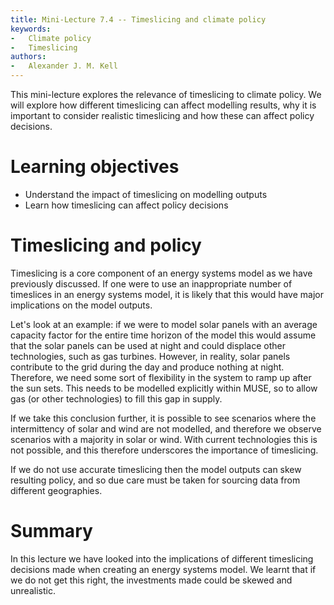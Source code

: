 ```yaml
---
title: Mini-Lecture 7.4 -- Timeslicing and climate policy
keywords:
-   Climate policy
-   Timeslicing
authors:
-   Alexander J. M. Kell
---
```


This mini-lecture explores the relevance of timeslicing to climate policy. We will explore how different timeslicing can affect modelling results, why it is important to consider realistic timeslicing and how these can affect policy decisions.

# Learning objectives

- Understand the impact of timeslicing on modelling outputs
- Learn how timeslicing can affect policy decisions

# Timeslicing and policy

Timeslicing is a core component of an energy systems model as we have previously discussed. If one were to use an inappropriate number of timeslices in an energy systems model, it is likely that this would have major implications on the model outputs.

Let's look at an example: if we were to model solar panels with an average capacity factor for the entire time horizon of the model this would assume that the solar panels can be used at night and could displace other technologies, such as gas turbines. However, in reality, solar panels contribute to the grid during the day and produce nothing at night. Therefore, we need some sort of flexibility in the system to ramp up after the sun sets. This needs to be modelled explicitly within MUSE, so to allow gas (or other technologies) to fill this gap in supply.

If we take this conclusion further, it is possible to see scenarios where the intermittency of solar and wind are not modelled, and therefore we observe scenarios with a majority in solar or wind. With current technologies this is not possible, and this therefore underscores the importance of timeslicing.

If we do not use accurate timeslicing then the model outputs can skew resulting policy, and so due care must be taken for sourcing data from different geographies.

# Summary

In this lecture we have looked into the implications of different timeslicing decisions made when creating an energy systems model. We learnt that if we do not get this right, the investments made could be skewed and unrealistic.
